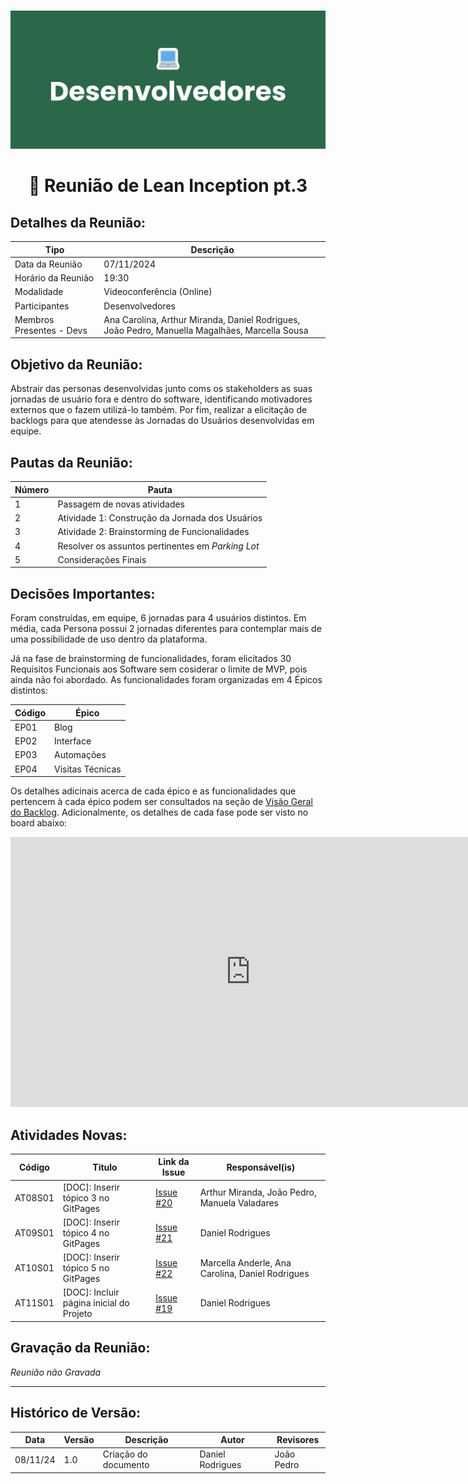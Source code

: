 #
![Banner Desenvolvedores](../../../../assets/BannerDesenvolvedores.png)

<div align="center">
<h1>🤝 Reunião de Lean Inception pt.3 </h1>
</div>

## Detalhes da Reunião:
| Tipo | Descrição                              |
|---- | --------------------------------------- |
| Data da Reunião | 07/11/2024 |
| Horário da Reunião | 19:30 |
| Modalidade | Videoconferência (Online) |
| Participantes | Desenvolvedores |
| Membros Presentes - Devs | Ana Carolina, Arthur Miranda, Daniel Rodrigues, João Pedro, Manuella Magalhães, Marcella Sousa |

## Objetivo da Reunião:
Abstrair das personas desenvolvidas junto coms os stakeholders as suas jornadas de usuário fora e dentro do software, identificando motivadores externos que o fazem utilizá-lo também. Por fim, realizar a elicitação de backlogs para que atendesse às Jornadas do Usuários desenvolvidas em equipe.

## Pautas da Reunião:

| Número | Pauta |
| --- | ------ |
| 1 | Passagem de novas atividades |
| 2 | Atividade 1: Construção da Jornada dos Usuários |
| 3 | Atividade 2: Brainstorming de Funcionalidades |
| 4 | Resolver os assuntos pertinentes em _Parking Lot_ |
| 5 | Considerações Finais |

## Decisões Importantes:

Foram construídas, em equipe, 6 jornadas para 4 usuários distintos. Em média, cada Persona possui 2 jornadas diferentes para contemplar mais de uma possibilidade de uso dentro da plataforma.

Já na fase de brainstorming de funcionalidades, foram elicitados 30 Requisitos Funcionais aos Software sem cosiderar o limite de MVP, pois ainda não foi abordado. As funcionalidades foram organizadas em 4 Épicos distintos:

| Código | Épico |
| ------ | ----- |
| EP01 | Blog |
| EP02 | Interface |
| EP03 | Automações |
| EP04 | Visitas Técnicas |

Os detalhes adicinais acerca de cada épico e as funcionalidades que pertencem à cada épico podem ser consultados na seção de [Visão Geral do Backlog](../../VisaoGeralBacklog.md). Adicionalmente, os detalhes de cada fase pode ser visto no board abaixo:

<iframe width="768" height="432" src="https://miro.com/app/live-embed/uXjVLJUh_Eo=/?moveToViewport=-4070,-1433,6705,2946&embedId=913005605696" frameborder="0" scrolling="no" allow="fullscreen; clipboard-read; clipboard-write" allowfullscreen></iframe>

## Atividades Novas:

Código  | Titulo                                  | Link da Issue | Responsável(is)
------- | --------------------------------------- | ------------- | --------------- 
AT08S01 | [DOC]: Inserir tópico 3 no GitPages     | [Issue #20](https://github.com/mdsreq-fga-unb/2024.2-T03-CafeDoSitio/issues/20) | Arthur Miranda, João Pedro, Manuela Valadares
AT09S01 | [DOC]: Inserir tópico 4 no GitPages     | [Issue #21](https://github.com/mdsreq-fga-unb/2024.2-T03-CafeDoSitio/issues21) | Daniel Rodrigues
AT10S01 | [DOC]: Inserir tópico 5 no GitPages     | [Issue #22](https://github.com/mdsreq-fga-unb/2024.2-T03-CafeDoSitio/issues/22) | Marcella Anderle, Ana Carolina, Daniel Rodrigues
AT11S01 | [DOC]: Incluir página inicial do Projeto| [Issue #19](https://github.com/mdsreq-fga-unb/2024.2-T03-CafeDoSitio/issues/19) | Daniel Rodrigues

## Gravação da Reunião:
_Reunião não Gravada_

---
## Histórico de Versão: 
| Data | Versão | Descrição | Autor | Revisores |
|---- | ------ | --------- | ----- | --------- |
| 08/11/24 | 1.0 | Criação do documento | Daniel Rodrigues | João Pedro